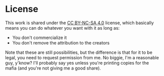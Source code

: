 # License

This work is shared under the [CC BY-NC-SA 4.0](http://creativecommons.org/licenses/by-nc-sa/4.0/) license, which basically means you can do whatever you want with it as long as:

* You don't commercialize it
* You don't remove the attribution to the creators

Note that these are still possibilities, but the difference is that for it to be legal, you need to request permission from me. No biggie, I'm a reasonable guy, y'know? I'll probably say yes unless you're printing copies for the mafia (and you're not giving me a good share).

 